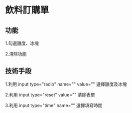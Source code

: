 <meta charset="utf-8">

# 飲料訂購單

## 功能

1.勾選甜度、冰塊

2.清除功能

## 技術手段

1.利用 input type="radio" name="" value="" 選擇甜度及冰塊

2.利用 input type="reset" value="" 清除表單

3.利用 input type="time" name="" 選擇填寫時間
